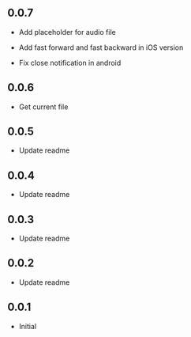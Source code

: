 ## 0.0.7

* Add placeholder for audio file

* Add fast forward and fast backward in iOS version

* Fix close notification in android 

## 0.0.6

* Get current file

## 0.0.5

* Update readme


## 0.0.4

* Update readme


## 0.0.3

* Update readme


## 0.0.2

* Update readme


## 0.0.1

* Initial

